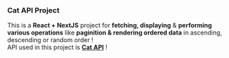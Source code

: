 <h3>Cat API Project</h3>

This is a <b>React + NextJS</b> project for <b>fetching, displaying</b> & <b>performing various operations</b> like <b>paginition & rendering ordered data</b> in ascending, descending or random order !
<br />
API used in this project is <b><a href="https://thecatapi.com/">Cat API</a></b> !
